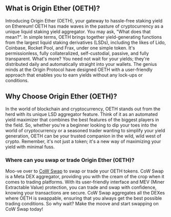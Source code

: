 <h2>What is Origin Ether (OETH)?</h2>
<p>Introducing Origin Ether (OETH), your gateway to hassle-free staking yield on Ethereum! OETH has made waves in the pasture of cryptocurrency as a unique liquid staking yield aggregator. You may ask, "What does that mean?". In simple terms, OETH brings together yield-generating functions from the largest liquid staking derivatives (LSDs), including the likes of Lido, Coinbase, Rocket Pool, and Frax, under one simple token. It's permissionless, fully collateralized, self-custodial, passive, and fully transparent. What's more? You need not wait for your yields; they're distributed daily and automatically straight into your wallets. The genius minds at the Origin Protocol have designed OETH with a user-friendly approach that enables you to earn yields without any lock-ups or conditions. </p>

<h2>Why Choose Origin Ether (OETH)?</h2>
<p>In the world of blockchain and cryptocurrency, OETH stands out from the herd with its unique LSD aggregator feature. Think of it as an automated yield maximizer that combines the best features of the biggest players in the field. So, whether you're a beginner looking to dip your toes into the world of cryptocurrency or a seasoned trader wanting to simplify your yield generation, OETH can be your trusted companion in the wild, wild west of crypto. Remember, it's not just a token; it's a new way of maximizing your yield with minimal fuss.</p>

<h3>Where can you swap or trade Origin Ether (OETH)?</h3>
<p>Moo-ve over to <a href="https://swap.cow.fi/" rel="noopener" target="_blank">CoW Swap</a> to swap or trade your OETH tokens. CoW Swap is a Meta DEX aggregator, providing you with the cream of the crop when it comes to trading platforms. With its user-friendly interface and MEV (Miner Extractable Value) protection, you can trade and swap with confidence, knowing your transactions are secure. CoW Swap aggregates all the DEXes where OETH is swappable, ensuring that you always get the best possible trading conditions. So why wait? Make the moove and start swapping on CoW Swap today!</p>